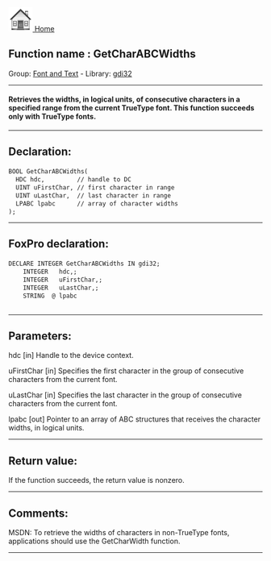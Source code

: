 [<img src="../../images/home.png"> Home ](https://github.com/VFPX/Win32API)  

## Function name : GetCharABCWidths
Group: [Font and Text](../../functions_group.md#Font_and_Text)  -  Library: [gdi32](../../../libraries.md#gdi32)  
***  


#### Retrieves the widths, in logical units, of consecutive characters in a specified range from the current TrueType font. This function succeeds only with TrueType fonts.
***  


## Declaration:
```foxpro  
BOOL GetCharABCWidths(
  HDC hdc,         // handle to DC
  UINT uFirstChar, // first character in range
  UINT uLastChar,  // last character in range
  LPABC lpabc      // array of character widths
);  
```  
***  


## FoxPro declaration:
```foxpro  
DECLARE INTEGER GetCharABCWidths IN gdi32;
	INTEGER   hdc,;
	INTEGER   uFirstChar,;
	INTEGER   uLastChar,;
	STRING  @ lpabc
  
```  
***  


## Parameters:
hdc 
[in] Handle to the device context. 

uFirstChar 
[in] Specifies the first character in the group of consecutive characters from the current font. 

uLastChar 
[in] Specifies the last character in the group of consecutive characters from the current font. 

lpabc 
[out] Pointer to an array of ABC structures that receives the character widths, in logical units.  
***  


## Return value:
If the function succeeds, the return value is nonzero.  
***  


## Comments:
MSDN: To retrieve the widths of characters in non-TrueType fonts, applications should use the GetCharWidth function.  
  
***  

